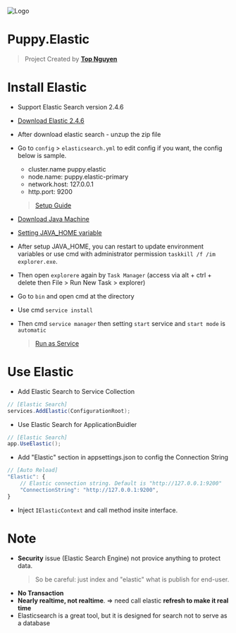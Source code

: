 ﻿![Logo](favicon.ico)
# Puppy.Elastic
> Project Created by [**Top Nguyen**](http://topnguyen.net)

# Install Elastic

- Support Elastic Search version 2.4.6

- [Download Elastic 2.4.6](https://www.elastic.co/downloads/past-releases/elasticsearch-2-4-6)

- After download elastic search - unzup the zip file

- Go to `config` > `elasticsearch.yml` to edit config if you want, the config below is sample.
	+ cluster.name puppy.elastic
	+ node.name: puppy.elastic-primary
	+ network.host: 127.0.0.1
	+ http.port: 9200
	> [Setup Guide](https://www.elastic.co/guide/en/elasticsearch/reference/2.4/setup.html)

- [Download Java Machine](https://java.com/en/download/manual.jsp)
- [Setting JAVA_HOME variable](https://confluence.atlassian.com/doc/setting-the-java_home-variable-in-windows-8895.html)
- After setup JAVA_HOME, you can restart to update environment variables or use cmd with administrator permission `taskkill /f /im explorer.exe`.
- Then open `explorere` again by `Task Manager` (access via alt + ctrl + delete then File > Run New Task > explorer)
- Go to `bin` and open cmd at the directory
- Use cmd `service install`
- Then cmd `service manager` then setting `start` service and `start mode` is `automatic`
	> [Run as Service](https://www.elastic.co/guide/en/elasticsearch/reference/2.4/setup-service-win.html)

# Use Elastic

- Add Elastic Search to Service Collection
```csharp
// [Elastic Search]
services.AddElastic(ConfigurationRoot);
```

- Use Elastic Search for ApplicationBuidler
```csharp
// [Elastic Search]
app.UseElastic();
```

- Add "Elastic" section in appsettings.json to config the Connection String
```javascript
// [Auto Reload]
"Elastic": {
    // Elastic connection string. Default is "http://127.0.0.1:9200" 
    "ConnectionString": "http://127.0.0.1:9200",
}
```

- Inject `IElasticContext` and call method insite interface.

# Note
- **Security** issue (Elastic Search Engine) not provice anything to protect data.
    > So be careful: just index and "elastic" what is publish for end-user.
- **No Transaction**
- **Nearly realtime, not realtime**. => need call elastic **refresh to make it real time**
- Elasticsearch is a great tool, but it is designed for search not to serve as a database